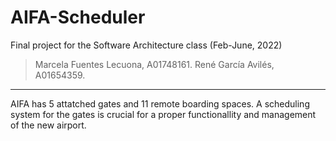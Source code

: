 # AIFA-Scheduler
Final project for the Software Architecture class (Feb-June, 2022)

> Marcela Fuentes Lecuona, A01748161.
> René García Avilés, A01654359.

---
AIFA has 5 attatched gates and 11 remote boarding spaces. 
A scheduling system for the gates is crucial for a proper functionallity and management of the new airport. 



